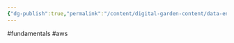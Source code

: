 ```yaml
---
{"dg-publish":true,"permalink":"/content/digital-garden-content/data-engineering-content/aws-glue/"}
---
```


#fundamentals #aws



